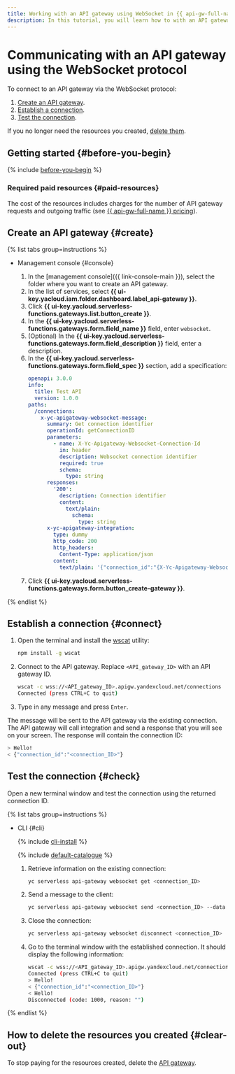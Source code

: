 ```yaml
---
title: Working with an API gateway using WebSocket in {{ api-gw-full-name }}
description: In this tutorial, you will learn how to with an API gateway using the WebSocket protocol in {{ api-gw-name }}.
---
```


# Communicating with an API gateway using the WebSocket protocol

To connect to an API gateway via the WebSocket protocol:

1. [Create an API gateway](#create).
1. [Establish a connection](#connect).
1. [Test the connection](#check).

If you no longer need the resources you created, [delete them](#clear-out).

## Getting started {#before-you-begin}

{% include [before-you-begin](../../_tutorials/_tutorials_includes/before-you-begin.md) %}

### Required paid resources {#paid-resources}

The cost of the resources includes charges for the number of API gateway requests and outgoing traffic (see [{{ api-gw-full-name }} pricing](../pricing.md)).

## Create an API gateway {#create}

{% list tabs group=instructions %}

- Management console {#console}

   1. In the [management console]({{ link-console-main }}), select the folder where you want to create an API gateway.
   1. In the list of services, select **{{ ui-key.yacloud.iam.folder.dashboard.label_api-gateway }}**.
   1. Click **{{ ui-key.yacloud.serverless-functions.gateways.list.button_create }}**.
   1. In the **{{ ui-key.yacloud.serverless-functions.gateways.form.field_name }}** field, enter `websocket`.
   1. (Optional) In the **{{ ui-key.yacloud.serverless-functions.gateways.form.field_description }}** field, enter a description.
   1. In the **{{ ui-key.yacloud.serverless-functions.gateways.form.field_spec }}** section, add a specification:
      ```yaml
      openapi: 3.0.0
      info:
        title: Test API
        version: 1.0.0
      paths:
        /connections:
          x-yc-apigateway-websocket-message:
            summary: Get connection identifier
            operationId: getConnectionID
            parameters:
              - name: X-Yc-Apigateway-Websocket-Connection-Id
                in: header
                description: Websocket connection identifier
                required: true
                schema:
                  type: string
            responses:
              '200':
                description: Connection identifier
                content:
                  text/plain:
                    schema:
                      type: string
            x-yc-apigateway-integration:
              type: dummy
              http_code: 200
              http_headers:
                Content-Type: application/json
              content:
                text/plain: '{"connection_id":"{X-Yc-Apigateway-Websocket-Connection-Id}"}'
      ```
   1. Click **{{ ui-key.yacloud.serverless-functions.gateways.form.button_create-gateway }}**.

{% endlist %}

## Establish a connection {#connect}

1. Open the terminal and install the [wscat](https://www.npmjs.com/package/wscat) utility:
   ```bash
   npm install -g wscat
   ```
1. Connect to the API gateway. Replace `<API_gateway_ID>` with an API gateway ID.
   ```bash
   wscat -c wss://<API_gateway_ID>.apigw.yandexcloud.net/connections
   Connected (press CTRL+C to quit)
   ```
1. Type in any message and press `Enter`.

The message will be sent to the API gateway via the existing connection. The API gateway will call integration and send a response that you will see on your screen. The response will contain the connection ID:
```bash
> Hello!
< {"connection_id":"<connection_ID>"}
```
## Test the connection {#check}

Open a new terminal window and test the connection using the returned connection ID.

{% list tabs group=instructions %}

- CLI {#cli}

   {% include [cli-install](../../_includes/cli-install.md) %}

   {% include [default-catalogue](../../_includes/default-catalogue.md) %}

   1. Retrieve information on the existing connection:
      ```bash
      yc serverless api-gateway websocket get <connection_ID>
      ```
   1. Send a message to the client:
      ```bash
      yc serverless api-gateway websocket send <connection_ID> --data Hello!
      ```
   1. Close the connection:
      ```bash
      yc serverless api-gateway websocket disconnect <connection_ID>
      ```
   1. Go to the terminal window with the established connection. It should display the following information:
      ```bash
      wscat -c wss://<API_gateway_ID>.apigw.yandexcloud.net/connections
      Connected (press CTRL+C to quit)
      > Hello!
      < {"connection_id":"<connection_ID>"}
      < Hello!
      Disconnected (code: 1000, reason: "")
      ```

{% endlist %}

## How to delete the resources you created {#clear-out}

To stop paying for the resources created, delete the [API gateway](../operations/api-gw-delete.md).
